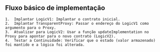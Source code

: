 ## Fluxo básico de implementação

	1.	Implantar LogicV1: Implantar o contrato inicial.
	2.	Implantar TransparentProxy: Passar o endereço do LogicV1 como argumento para o Proxy.
	3.	Atualizar para LogicV2: Usar a função updateImplementation no Proxy para apontar para o novo contrato (LogicV2).
	4.	Testar a Continuidade: Verificar que o estado (valor armazenado) foi mantido e a lógica foi alterada.
